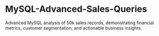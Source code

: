 # MySQL-Advanced-Sales-Queries
Advanced MySQL analysis of 50k sales records, demonstrating financial metrics, customer segmentation, and actionable business insights.
